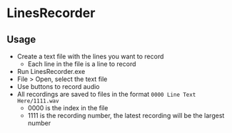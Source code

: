 # LinesRecorder

## Usage

- Create a text file with the lines you want to record
  - Each line in the file is a line to record
- Run LinesRecorder.exe
- File > Open, select the text file
- Use buttons to record audio
- All recordings are saved to files in the format `0000 Line Text Here/1111.wav`
  - 0000 is the index in the file
  - 1111 is the recording number, the latest recording will be the largest number
